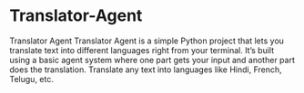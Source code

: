# Translator-Agent
Translator Agent  Translator Agent is a simple Python project that lets you translate text into different languages right from your terminal. It’s built using a basic agent system where one part gets your input and another part does the translation. Translate any text into languages like Hindi, French, Telugu, etc.  
